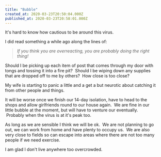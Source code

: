 ```yaml
---
title: "Bubble"
created_at: 2020-03-23T20:50:04.000Z
published_at: 2020-03-23T20:58:01.000Z
---
```

It's hard to know how cautious to be around this virus.

I did read something a while ago along the lines of:

> _If you think you are overreacting, you are probably doing the right thing!_

Should I be picking up each item of post that comes through my door with tongs and tossing it into a fire pit?  Should I be wiping down any supplies that are dropped off to me by others?  How close is too close?

My wife is starting to panic a little and a get a but neurotic about catching it from other people and things.

It will be worse once we finish our 14-day isolation, have to head to the shops and allow girlfriends round to our house again.  We are fine in our little bubble at the moment, but will have to venture our eventually.  Probably when the virus is at it's peak too.

As long as we are sensible I think we will be ok.  We are not planning to go out, we can work from home and have plenty to occupy us.  We are also very close to fields so can escape into areas where there are not too many people if we need exercise.

I am glad I don't live anywhere too overcrowded.
